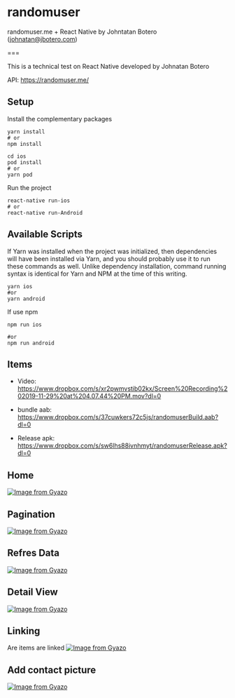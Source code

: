# randomuser
randomuser.me + React Native by Johntatan Botero (johnatan@jbotero.com)

===

This is a technical test on React Native developed by Johnatan Botero

API: https://randomuser.me/

## Setup

Install the complementary packages

```
yarn install
# or
npm install
```

```
cd ios
pod install
# or
yarn pod
```

Run the project

```
react-native run-ios
# or
react-native run-Android
```

## Available Scripts

If Yarn was installed when the project was initialized, then dependencies will have been installed via Yarn, and you should probably use it to run these commands as well. Unlike dependency installation, command running syntax is identical for Yarn and NPM at the time of this writing.

```
yarn ios
#or
yarn android
```

If use npm

```
npm run ios

#or
npm run android
```

## Items
- Video: https://www.dropbox.com/s/xr2pwmvstib02kx/Screen%20Recording%202019-11-29%20at%204.07.44%20PM.mov?dl=0

- bundle aab: https://www.dropbox.com/s/37cuwkers72c5js/randomuserBuild.aab?dl=0
- Release apk: https://www.dropbox.com/s/sw6lhs88ivnhmyt/randomuserRelease.apk?dl=0

## Home
[![Image from Gyazo](https://i.gyazo.com/f8ba334c1cddf410ad43529796d6d6dc.gif)](https://gyazo.com/f8ba334c1cddf410ad43529796d6d6dc)

## Pagination
[![Image from Gyazo](https://i.gyazo.com/15a2ffe49d3629b03aad70e1d28b9a10.gif)](https://gyazo.com/15a2ffe49d3629b03aad70e1d28b9a10)

## Refres Data
[![Image from Gyazo](https://i.gyazo.com/67de13323f3663cea919cca26250ab11.gif)](https://gyazo.com/67de13323f3663cea919cca26250ab11)

## Detail View
[![Image from Gyazo](https://i.gyazo.com/684708aa6a79cc317c9e2fc0ad06b6a8.gif)](https://gyazo.com/684708aa6a79cc317c9e2fc0ad06b6a8)

## Linking
Are items are linked
[![Image from Gyazo](https://i.gyazo.com/516729d4a64ede882c573798c9596c2b.gif)](https://gyazo.com/516729d4a64ede882c573798c9596c2b)

## Add contact picture
[![Image from Gyazo](https://i.gyazo.com/d7accd8bc9d861cb38394d51b27a47ce.gif)](https://gyazo.com/d7accd8bc9d861cb38394d51b27a47ce)
